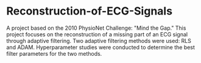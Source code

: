 # Reconstruction-of-ECG-Signals
A project based on the 2010 PhysioNet Challenge: "Mind the Gap." This project focuses on the reconstruction of a missing part of an ECG signal through adaptive filtering. Two adaptive filtering methods were used: RLS and ADAM. Hyperparameter studies were conducted to determine the best filter parameters for the two methods.
